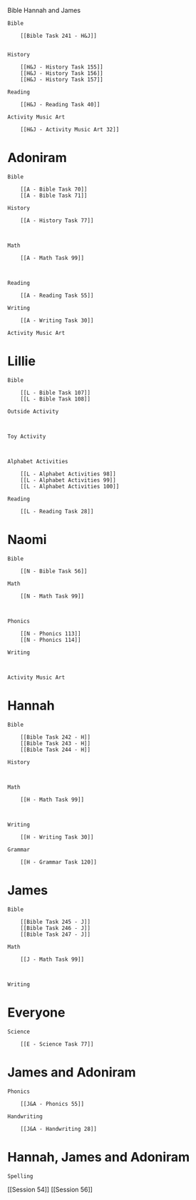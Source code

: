 Bible Hannah and James

	Bible

		[[Bible Task 241 - H&J]]
		

	History

		[[H&J - History Task 155]]
		[[H&J - History Task 156]]
		[[H&J - History Task 157]]

	Reading

		[[H&J - Reading Task 40]]

	Activity Music Art

		[[H&J - Activity Music Art 32]]
# Adoniram

	Bible

		[[A - Bible Task 70]]
		[[A - Bible Task 71]]

	History

		[[A - History Task 77]]
		
		

	Math

		[[A - Math Task 99]]
		
		

	Reading

		[[A - Reading Task 55]]

	Writing

		[[A - Writing Task 30]]

	Activity Music Art

		

# Lillie

	Bible

		[[L - Bible Task 107]]
		[[L - Bible Task 108]]

	Outside Activity

		

	Toy Activity

		

	Alphabet Activities

		[[L - Alphabet Activities 98]]
		[[L - Alphabet Activities 99]]
		[[L - Alphabet Activities 100]]

	Reading

		[[L - Reading Task 28]]

# Naomi

	Bible

		[[N - Bible Task 56]]

	Math

		[[N - Math Task 99]]
		
		

	Phonics

		[[N - Phonics 113]]
		[[N - Phonics 114]]

	Writing

		

	Activity Music Art

		

# Hannah

	Bible

		[[Bible Task 242 - H]]
		[[Bible Task 243 - H]]
		[[Bible Task 244 - H]]

	History

		

	Math

		[[H - Math Task 99]]
		
		

	Writing

		[[H - Writing Task 30]]

	Grammar

		[[H - Grammar Task 120]]
		
		
# James

	Bible

		[[Bible Task 245 - J]]
		[[Bible Task 246 - J]]
		[[Bible Task 247 - J]]

	Math

		[[J - Math Task 99]]
		
		

	Writing

		

# Everyone

	Science

		[[E - Science Task 77]]
		
# James and Adoniram

	Phonics

		[[J&A - Phonics 55]]

	Handwriting

		[[J&A - Handwriting 28]]
# Hannah, James and Adoniram

	Spelling


[[Session 54]]
[[Session 56]]

